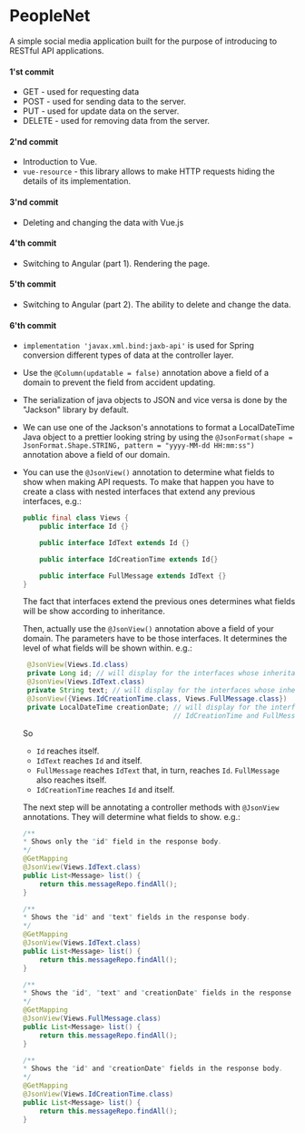 # PeopleNet
A simple social media application built for the purpose of introducing to RESTful API applications.

#### 1'st commit
 - GET - used for requesting data
 - POST - used for sending data to the server.
 - PUT - used for update data on the server.
 - DELETE - used for removing data from the server.

#### 2'nd commit
 - Introduction to Vue.
 - `vue-resource` - this library allows to make HTTP requests hiding the details of its implementation.

#### 3'nd commit
 - Deleting and changing the data with Vue.js

#### 4'th commit
 - Switching to Angular (part 1). Rendering the page.

#### 5'th commit
 - Switching to Angular (part 2). The ability to delete and change the data.

#### 6'th commit
 - `implementation 'javax.xml.bind:jaxb-api'` is used for Spring conversion different types of data at the controller layer.
 - Use the `@Column(updatable = false)` annotation above a field of a domain to prevent the field from accident updating.
 - The serialization of java objects to JSON and vice versa is done by the "Jackson" library by default.
 - We can use one of the Jackson's annotations to format a LocalDateTime Java object to a prettier looking string by using
   the `@JsonFormat(shape = JsonFormat.Shape.STRING, pattern = "yyyy-MM-dd HH:mm:ss")` annotation above a field of our domain.
 - You can use the `@JsonView()` annotation to determine what fields to show when making API requests.
   To make that happen you have to create a class with nested interfaces that extend any previous interfaces, e.g.:
   ```java
   public final class Views {
       public interface Id {}

       public interface IdText extends Id {}

       public interface IdCreationTime extends Id{}

       public interface FullMessage extends IdText {}
   }
   ```
   The fact that interfaces extend the previous ones determines what fields will be show according to inheritance.  
   
   Then, actually use the `@JsonView()` annotation above a field of your domain. The parameters have to be those
   interfaces. It determines the level of what fields will be shown within. e.g.:
   ```java
    @JsonView(Views.Id.class)
    private Long id; // will display for the interfaces whose inheritance reaches the Id interface.
    @JsonView(Views.IdText.class)
    private String text; // will display for the interfaces whose inheritance reaches the IdText interface.
    @JsonView({Views.IdCreationTime.class, Views.FullMessage.class})
    private LocalDateTime creationDate; // will display for the interfaces whose inheritance reaches the
                                        // IdCreationTime and FullMessage interface.
   ```
   So
    - `Id` reaches itself.
    - `IdText` reaches `Id` and itself.
    - `FullMessage` reaches `IdText` that, in turn, reaches `Id`. `FullMessage` also reaches itself.
    - `IdCreationTime` reaches `Id` and itself.
   
   The next step will be annotating a controller methods with `@JsonView` annotations. They will determine what fields
   to show. e.g.:
   ```java
   /**
   * Shows only the "id" field in the response body.
   */
   @GetMapping
   @JsonView(Views.IdText.class)
   public List<Message> list() {
       return this.messageRepo.findAll();
   }
   
   /**
   * Shows the "id" and "text" fields in the response body.
   */
   @GetMapping
   @JsonView(Views.IdText.class)
   public List<Message> list() {
       return this.messageRepo.findAll();
   }
   
   /**
   * Shows the "id", "text" and "creationDate" fields in the response body.
   */
   @GetMapping
   @JsonView(Views.FullMessage.class)
   public List<Message> list() {
       return this.messageRepo.findAll();
   }
   
   /**
   * Shows the "id" and "creationDate" fields in the response body.
   */
   @GetMapping
   @JsonView(Views.IdCreationTime.class)
   public List<Message> list() {
       return this.messageRepo.findAll();
   }
   ```
